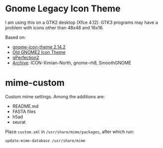 # Gnome Legacy Icon Theme

I am using this on a GTK2 desktop (Xfce 4.12). GTK3 programs may have a
problem with icons other than 48x48 and 16x16.

Based on:
* [gnome-icon-theme 2.14.2](https://download.gnome.org/sources/gnome-icon-theme/2.14/)
* [Old GNOME2 Icon Theme](https://www.deviantart.com/eqlovelace/art/Old-GNOME2-Icon-Theme-192943815)
* [gPerfection2](https://github.com/GarthTheChicken/gperfection2)
* [Archive](https://download.gnome.org/teams/art.gnome.org/archive/themes/icon/): ICON-Ximian-North, gnome-rh8, SmoothGNOME

# mime-custom

Custom mime settings. Among the additions are:
* README.md
* FASTA files
* h5ad
* seurat

Place `custom.xml` in `/usr/share/mime/packages`, after which run:

```
update-mime-database /usr/share/mime
```
